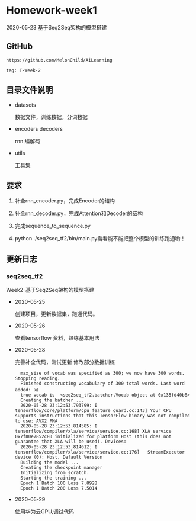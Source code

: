 # Homework-week1
2020-05-23 基于Seq2Seq架构的模型搭建

## GitHub

    https://github.com/MelonChild/AiLearning    
    
    tag: T-Week-2

## 目录文件说明

+ datasets
  
  数据文件，训练数据，分词数据
  
+ encoders decoders

  rnn 编解码
  
+ utils

  工具集

## 要求

1. 补全rnn_encoder.py，完成Encoder的结构

2. 补全rnn_decoder.py，完成Attention和Decoder的结构

3. 完成sequence_to_sequence.py

4. python ./seq2seq_tf2/bin/main.py看看能不能把整个模型的训练跑通哟！

## 更新日志

### seq2seq_tf2

Week2-基于Seq2Seq架构的模型搭建

+ 2020-05-25

  创建项目，更新数据集，跑通代码。

+ 2020-05-26

  查看tensorflow 资料，熟练基本用法

+ 2020-05-28
 
  完善补全代码，测试更新
  修改部分数据训练
  
        max_size of vocab was specified as 300; we now have 300 words. Stopping reading.
        Finished constructing vocabulary of 300 total words. Last word added: 问
        true vocab is  <seq2seq_tf2.batcher.Vocab object at 0x135fd40b8>
        Creating the batcher ...
        2020-05-28 23:12:53.793799: I tensorflow/core/platform/cpu_feature_guard.cc:143] Your CPU supports instructions that this TensorFlow binary was not compiled to use: AVX2 FMA
        2020-05-28 23:12:53.814585: I tensorflow/compiler/xla/service/service.cc:168] XLA service 0x7f80e7852c80 initialized for platform Host (this does not guarantee that XLA will be used). Devices:
        2020-05-28 23:12:53.814612: I tensorflow/compiler/xla/service/service.cc:176]   StreamExecutor device (0): Host, Default Version
        Building the model ...
        Creating the checkpoint manager
        Initializing from scratch.
        Starting the training ...
        Epoch 1 Batch 100 Loss 7.8928
        Epoch 1 Batch 200 Loss 7.5014

+ 2020-05-29

  使用华为云GPU,调试代码